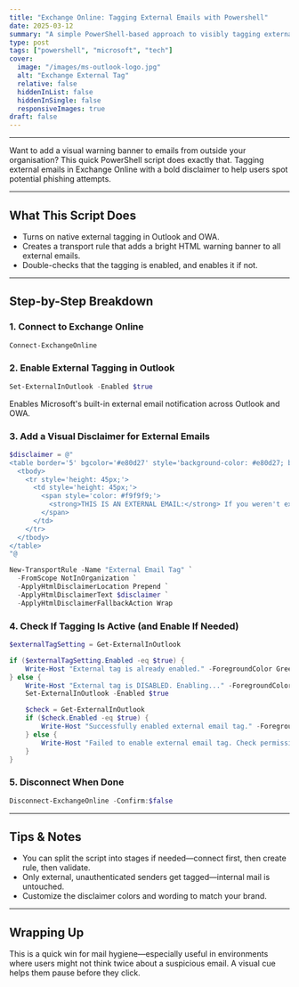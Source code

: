 ```yaml
---
title: "Exchange Online: Tagging External Emails with Powershell"
date: 2025-03-12
summary: "A simple PowerShell-based approach to visibly tagging external emails in Exchange Online."
type: post
tags: ["powershell", "microsoft", "tech"]
cover:
  image: "/images/ms-outlook-logo.jpg"
  alt: "Exchange External Tag"
  relative: false
  hiddenInList: false
  hiddenInSingle: false
  responsiveImages: true
draft: false
---
```


------------

Want to add a visual warning banner to emails from outside your organisation? This quick PowerShell script does exactly that. Tagging external emails in Exchange Online with a bold disclaimer to help users spot potential phishing attempts.

---

## What This Script Does

* Turns on native external tagging in Outlook and OWA.
* Creates a transport rule that adds a bright HTML warning banner to all external emails.
* Double-checks that the tagging is enabled, and enables it if not.

---

## Step-by-Step Breakdown

### 1. Connect to Exchange Online

```powershell
Connect-ExchangeOnline
```

### 2. Enable External Tagging in Outlook

```powershell
Set-ExternalInOutlook -Enabled $true
```

Enables Microsoft's built-in external email notification across Outlook and OWA.

### 3. Add a Visual Disclaimer for External Emails

```powershell
$disclaimer = @"
<table border='5' bgcolor='#e80d27' style='background-color: #e80d27; border-style: solid; border-color: #000000;'>
  <tbody>
    <tr style='height: 45px;'>
      <td style='height: 45px;'>
        <span style='color: #f9f9f9;'>
          <strong>THIS IS AN EXTERNAL EMAIL:</strong> If you weren't expecting this, don't click links or open attachments. Contact your IT team.
        </span>
      </td>
    </tr>
  </tbody>
</table>
"@

New-TransportRule -Name "External Email Tag" `
  -FromScope NotInOrganization `
  -ApplyHtmlDisclaimerLocation Prepend `
  -ApplyHtmlDisclaimerText $disclaimer `
  -ApplyHtmlDisclaimerFallbackAction Wrap
```

### 4. Check If Tagging Is Active (and Enable If Needed)

```powershell
$externalTagSetting = Get-ExternalInOutlook

if ($externalTagSetting.Enabled -eq $true) {
    Write-Host "External tag is already enabled." -ForegroundColor Green
} else {
    Write-Host "External tag is DISABLED. Enabling..." -ForegroundColor Yellow
    Set-ExternalInOutlook -Enabled $true

    $check = Get-ExternalInOutlook
    if ($check.Enabled -eq $true) {
        Write-Host "Successfully enabled external email tag." -ForegroundColor Green
    } else {
        Write-Host "Failed to enable external email tag. Check permissions." -ForegroundColor Red
    }
}
```

### 5. Disconnect When Done

```powershell
Disconnect-ExchangeOnline -Confirm:$false
```

---

## Tips & Notes

* You can split the script into stages if needed—connect first, then create rule, then validate.
* Only external, unauthenticated senders get tagged—internal mail is untouched.
* Customize the disclaimer colors and wording to match your brand.

---

## Wrapping Up

This is a quick win for mail hygiene—especially useful in environments where users might not think twice about a suspicious email. A visual cue helps them pause before they click.
